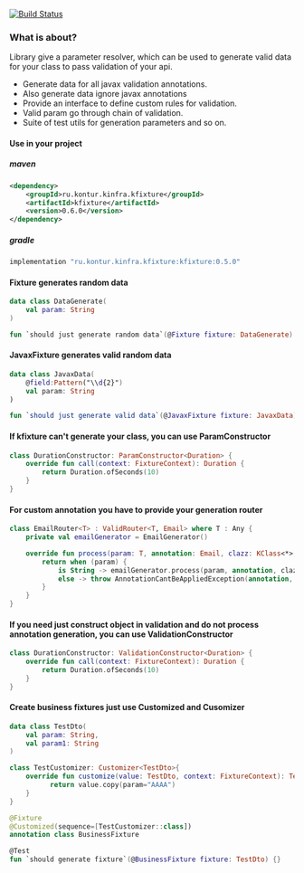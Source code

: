 [![Build Status](https://travis-ci.org/skbkontur/KFixture.svg?branch=master)](https://travis-ci.org/skbkontur/KFixture)

### What is about?

Library give a parameter resolver,
which can be used to generate valid data for your class to pass validation of your api.

* Generate data for all javax validation annotations.
* Also generate data ignore javax annotations
* Provide an interface to define custom rules for validation.
* Valid param go through chain of validation.
* Suite of test utils for generation parameters and so on.

#### Use in your project

##### maven
```xml
<dependency>
    <groupId>ru.kontur.kinfra.kfixture</groupId>
    <artifactId>kfixture</artifactId>
    <version>0.6.0</version>
</dependency>
```

##### gradle
```groovy
implementation "ru.kontur.kinfra.kfixture:kfixture:0.5.0"
```

#### Fixture generates random data
```kotlin
data class DataGenerate(
    val param: String
)

fun `should just generate random data`(@Fixture fixture: DataGenerate) {}
```

#### JavaxFixture generates valid random data
```kotlin
data class JavaxData(
    @field:Pattern("\\d{2}")
    val param: String
)

fun `should just generate valid data`(@JavaxFixture fixture: JavaxData) {}
```

#### If kfixture can't generate your class, you can use ParamConstructor
```kotlin
class DurationConstructor: ParamConstructor<Duration> {
    override fun call(context: FixtureContext): Duration {
        return Duration.ofSeconds(10)
    }
}
```

#### For custom annotation you have to provide your generation router
```kotlin
class EmailRouter<T> : ValidRouter<T, Email> where T : Any {
    private val emailGenerator = EmailGenerator()

    override fun process(param: T, annotation: Email, clazz: KClass<*>, type: KType): Any? {
        return when (param) {
            is String -> emailGenerator.process(param, annotation, clazz, type)
            else -> throw AnnotationCantBeAppliedException(annotation, clazz)
        }
    }
}
```

#### If you need just construct object in validation and do not process annotation generation, you can use ValidationConstructor
```kotlin
class DurationConstructor: ValidationConstructor<Duration> {
    override fun call(context: FixtureContext): Duration {
        return Duration.ofSeconds(10)
    }
}
```

#### Create business fixtures just use Customized and Cusomizer
```kotlin
data class TestDto(
    val param: String,
    val param1: String
)

class TestCustomizer: Customizer<TestDto>{
    override fun customize(value: TestDto, context: FixtureContext): TestDto {
          return value.copy(param="AAAA")    
    }  
}

@Fixture
@Customized(sequence=[TestCustomizer::class])
annotation class BusinessFixture

@Test
fun `should generate fixture`(@BusinessFixture fixture: TestDto) {}
```